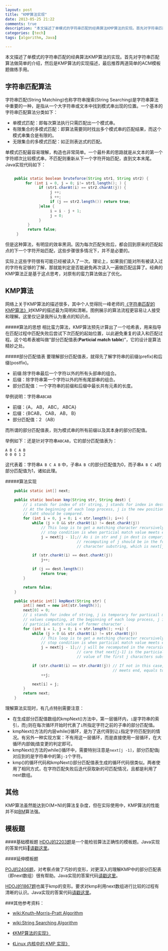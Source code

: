 ```yaml
---
layout: post
title: "KMP算法实现"
date: 2013-05-25 21:22
comments: true
description: "本文描述了单模式的字符串匹配的经典算法KMP算法的实现。首先对字符串匹配算法做简单的介绍，然后是KMP算法的实现描述，最后推荐三道简单的ACM模板题做kmp练手用，也可以加深对kmp细节过程的理解。"
categories: [tech] 
tags: [algorithm, Java]

---
```

本文描述了单模式的字符串匹配的经典算法KMP算法的实现。首先对字符串匹配算法做简单的介绍，然后是KMP算法的实现描述，最后推荐两道简单的ACM模板题做练手用。

字符串匹配算法
---

字符串匹配(String Matchiing)也称字符串搜索(String Searching)是字符串算法中重要的一种，是指从一个大字符串或文本中找到模式串出现的位置。一个基本的字符串匹配算法分类如下：

* 单模式匹配：即每次算法执行只需匹配出一个模式串。
* 有限集合的多模式匹配：即算法需要同时找出多个模式串的匹配结果，而这个模式串集合是有限的。
* 无限集合的多模式匹配：如正则表达式的匹配。

单模式匹配最容易理解，构造也非常简单。一个最朴素的思路就是从文本的第一个字符顺次比较模式串，不匹配则重新从下一个字符开始匹配，直到文本末尾。Java实现代码如下：

``` java

	public static boolean bruteforce(String str1, String str2) {
         for (int i = 0, j = 0; i!= str1.length(); ) {
               if (str1.charAt(i) == str2.charAt(j)) {
                    j ++;
                    i ++;
                    if (j == str2.length()) return true;
               }else {         
                    i = i - j + 1;
                    j = 0;                        
               }
          }
          return false;
     }

```

但是这种算法，有明显的效率黑洞。因为每次匹配失败后，都会回到原来的匹配起点的下一个字符开始匹配，这些步骤很多情况下，并不是必要的。

实际上这些字符很有可能已经被读入了一次。理论上，如果我们能对所有被读入过的字符有足够的了解，那就能判定是否能避免再次读入一遍做匹配运算了。经典的KMP算法正是基于这点思考，对原有的蛮力算法做出了优化。


KMP算法
---

网络上关于KMP算法的描述很多，其中个人觉得阮一峰老师的[《字符串匹配的KMP算法》](http://www.ruanyifeng.com/blog/2013/05/Knuth%E2%80%93Morris%E2%80%93Pratt_algorithm.html)对KMP的描述最为简明和清晰。图例展示的算法流程更容易让人接受和理解。这里仅记录我所认为重点的知识点。

#####算法的思想
相比蛮力算法，KMP算法预先计算出了一个哈希表，用来指导在匹配过程中匹配失败后尝试下次匹配的起始位置，以此避免重复的读入和匹配过程。这个哈希表被叫做“部分匹配值表(**Particial match table**)”，它的设计是算法精妙之处。

#####部分匹配值表
要理解部分匹配值表，就得先了解字符串的前缀(prefix)和后缀(postfix)。

* 前缀:除字符串最后一个字符以外的所有头部串的组合。
* 后缀：除字符串第一个字符以外的所有尾部串的组合。
* 部分匹配值：一个字符串的前缀和后缀中最长共有元素的长度。


举例说明：字符串`ABCAB`

* 前缀：{A， AB， ABC， ABCA}
* 后缀：{BCAB， CAB， AB， B}
* 部分匹配值：2 （AB）

而所谓的部分匹配值表，则为模式串的所有前缀以及其本身的部分匹配值。

举例如下：还是针对字符串`ABCAB`，它的部分匹配值表为：

```
A B C A B
0 0 0 1 2
```

这代表着：字符串`A B C A B` 中，子串`A B C`的部分匹配值为0，而子串`A B C A`的部分匹配值为1，诸如此理。

#####算法实现


``` java
	public static int[] next;

	public static boolean kmp(String str, String dest) {
		// i stands for index of str string, j stands for index in dest string.
		// At the beginning of each loop process, j is the new position of dest
		// taht should be compared.
		for (int i = 0, j = 0; i < str.length(); i++) {
			while (j > 0 && str.charAt(i) != dest.charAt(j))
				// This loop is to get a matching character recursively. Another
				// stop condition is when particial match value meets end.
				j = next[j - 1];// As i in str and j in dest is comparing,
								// recomputing of j should be in the former
								// character substring, which is next[j-1]

			if (str.charAt(i) == dest.charAt(j))
				j++;

			if (j == dest.length())
				return true;
		}

		return false;
	}

	public static int[] kmpNext(String str) {
		int[] next = new int[str.length()];
		next[0] = 0;
		// i stands for index of string, j is temporary for particail match
		// values computing, at the beginning of each loop process, j is the
		// particial match value of former character .
		for (int i = 1, j = 0; i < str.length(); ++i) {
			while (j > 0 && str.charAt(i) != str.charAt(j))
				// This loop is to get a matching character recursively. Another
				// stop condition is when particial match value meets end.
				j = next[j - 1];// j will be recomputed in the recursion. Take
								// care that next[j-1] is the particial match
								// value of the first j characters substirng.

			if (str.charAt(i) == str.charAt(j)) // If not in this case, j must
												// meets end, equals to zero.
				++j;

			next[i] = j;
		}
		return next;
	}

```

理解算法实现时，有几点特别需要注意：

* 在生成部分匹配值数组的kmpNext()方法中，第一层循环内，`i`是字符串的索引，而`j`则在每次循环开始时代表了`i`所指定字符之前的子串的部分匹配值。
* kmpNext()方法的内层while()循环，是为了迭代得到让`i`指定字符匹配到的情况。有另外一种实现方案：不有用这一层循环，而是直接使用一层循环，在大循环内部做j值变更的判定即可。
* kmpNext()方法的while()循环中，需要特别注意是`next[j -1]`，部分匹配值j对应到的是字符串中的第`j-1`个字符。
* kmp()的循环代码和kmpNext()部分匹配值表生成的循环代码很类似。两者使用了相同方式，在字符匹配失败后迭代获取新的可匹配情况，且都是利用了next数组。



其他
---

KMP算法虽然能达到O(M+N)的算法复杂度，但在实际使用中，KMP算法的性能并不如[BM](http://www.ruanyifeng.com/blog/2013/05/boyer-moore_string_search_algorithm.html)算法强。




模板题
---

####基础模板题
[HDOJ的2203题](http://acm.hdu.edu.cn/showproblem.php?pid=2203)是一个能检验算法正确性的模板题。Java实现的答案代码[请戳这里](https://github.com/biaobiaoqi/biaobiaoqiCode/blob/master/src/biaobiaoqi/practice/hdoj/HDOJ2203.java)。


####延伸模板题

[POJ的2406题](http://poj.org/problem?id=2406)，对考察点做了巧妙的变形，对更深入的理解KMP中的部分匹配表（即next数组）很有帮助。Java实现的答案代码[请戳这里](https://github.com/biaobiaoqi/biaobiaoqiCode/blob/master/src/biaobiaoqi/practice/poj/POJ2406.java)。

[HDOJ的1867题](http://acm.hdu.edu.cn/showproblem.php?pid=1867)也属于kmp的变形。要求对kmp利用next数组进行比较的过程有清晰的认识。Java实现的答案代码[请戳这里](https://github.com/biaobiaoqi/biaobiaoqiCode/blob/master/src/biaobiaoqi/practice/hdoj/HDOJ1867.java)。



###其他参考资料：

* [wiki:Knuth–Morris–Pratt Algorithm](http://en.wikipedia.org/wiki/Knuth%E2%80%93Morris%E2%80%93Pratt_algorithm)

* [wiki:String Searching Algorithm](http://en.wikipedia.org/wiki/String_searching_algorithm)

* [《KMP算法的实现》](http://www.cppblog.com/converse/archive/2006/07/05/9447.html)

* [《Linux 内核中的 KMP 实现》](http://wangcong.org/blog/archives/2090)